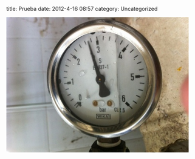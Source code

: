 title:    Prueba
date:     2012-4-16 08:57
category: Uncategorized


![IMG 1491](imagenes/IMG_1491.JPG)